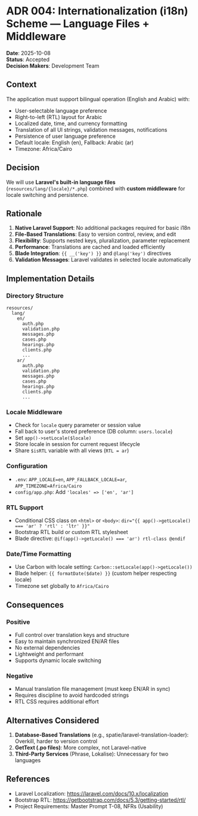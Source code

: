 # ADR 004: Internationalization (i18n) Scheme — Language Files + Middleware

**Date**: 2025-10-08  
**Status**: Accepted  
**Decision Makers**: Development Team  

## Context

The application must support bilingual operation (English and Arabic) with:
- User-selectable language preference
- Right-to-left (RTL) layout for Arabic
- Localized date, time, and currency formatting
- Translation of all UI strings, validation messages, notifications
- Persistence of user language preference
- Default locale: English (en), Fallback: Arabic (ar)
- Timezone: Africa/Cairo

## Decision

We will use **Laravel's built-in language files** (`resources/lang/{locale}/*.php`) combined with **custom middleware** for locale switching and persistence.

## Rationale

1. **Native Laravel Support**: No additional packages required for basic i18n
2. **File-Based Translations**: Easy to version control, review, and edit
3. **Flexibility**: Supports nested keys, pluralization, parameter replacement
4. **Performance**: Translations are cached and loaded efficiently
5. **Blade Integration**: `{{ __('key') }}` and `@lang('key')` directives
6. **Validation Messages**: Laravel validates in selected locale automatically

## Implementation Details

### Directory Structure
```
resources/
  lang/
    en/
      auth.php
      validation.php
      messages.php
      cases.php
      hearings.php
      clients.php
      ...
    ar/
      auth.php
      validation.php
      messages.php
      cases.php
      hearings.php
      clients.php
      ...
```

### Locale Middleware
- Check for `locale` query parameter or session value
- Fall back to user's stored preference (DB column: `users.locale`)
- Set `app()->setLocale($locale)`
- Store locale in session for current request lifecycle
- Share `$isRTL` variable with all views (`RTL = ar`)

### Configuration
- `.env`: `APP_LOCALE=en`, `APP_FALLBACK_LOCALE=ar`, `APP_TIMEZONE=Africa/Cairo`
- `config/app.php`: Add `'locales' => ['en', 'ar']`

### RTL Support
- Conditional CSS class on `<html>` or `<body>`: `dir="{{ app()->getLocale() === 'ar' ? 'rtl' : 'ltr' }}"`
- Bootstrap RTL build or custom RTL stylesheet
- Blade directive: `@if(app()->getLocale() === 'ar') rtl-class @endif`

### Date/Time Formatting
- Use Carbon with locale setting: `Carbon::setLocale(app()->getLocale())`
- Blade helper: `{{ formatDate($date) }}` (custom helper respecting locale)
- Timezone set globally to `Africa/Cairo`

## Consequences

### Positive
- Full control over translation keys and structure
- Easy to maintain synchronized EN/AR files
- No external dependencies
- Lightweight and performant
- Supports dynamic locale switching

### Negative
- Manual translation file management (must keep EN/AR in sync)
- Requires discipline to avoid hardcoded strings
- RTL CSS requires additional effort

## Alternatives Considered

1. **Database-Based Translations** (e.g., spatie/laravel-translation-loader): Overkill, harder to version control
2. **GetText (.po files)**: More complex, not Laravel-native
3. **Third-Party Services** (Phrase, Lokalise): Unnecessary for two languages

## References

- Laravel Localization: https://laravel.com/docs/10.x/localization
- Bootstrap RTL: https://getbootstrap.com/docs/5.3/getting-started/rtl/
- Project Requirements: Master Prompt T-08, NFRs (Usability)

